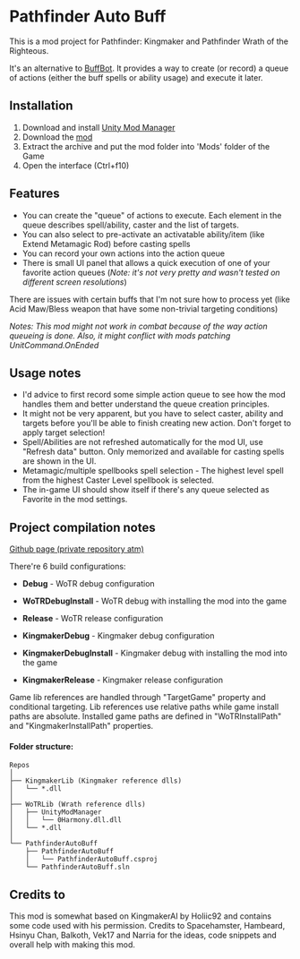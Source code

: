 ﻿# Pathfinder Auto Buff
This is a mod project for Pathfinder: Kingmaker and Pathfinder Wrath of the Righteous.

It's an alternative to [BuffBot](https://www.nexusmods.com/pathfinderwrathoftherighteous/mods/4). It provides a way to create (or record)
 a queue of actions (either the buff spells or ability usage) and execute it later.

## Installation
1. Download and install [Unity Mod Manager](https://www.nexusmods.com/site/mods/21)
2. Download the [mod](https://www.nexusmods.com/pathfinderkingmaker/mods/195)
3. Extract the archive and put the mod folder into 'Mods' folder of the Game
4. Open the interface (Ctrl+f10)


## Features
* You can create the "queue" of actions to execute. Each element in the queue describes
spell/ability, caster and the list of targets.
* You can also select to pre-activate an activatable ability/item (like Extend Metamagic
Rod) before casting spells
* You can record your own actions into the action queue
* There is small UI panel that allows a quick execution of one of your favorite action
queues (*Note: it's not very pretty and wasn't tested on different screen resolutions*)

There are issues with certain buffs that I'm not sure how to process yet
(like Acid Maw/Bless weapon that have some non-trivial targeting conditions)

*Notes: This mod might not work in combat because of the way action queueing is done.
Also, it might conflict with mods patching UnitCommand.OnEnded* 

## Usage notes
* I'd advice to first record some simple action queue to see how the mod handles them
and better understand the queue creation principles.
* It might not be very apparent, but you have to select caster, ability and targets
before you'll be able to finish creating new action. Don't forget to apply target
selection!
* Spell/Abilities are not refreshed automatically for the mod UI, use "Refresh data"
 button. Only memorized and available for casting spells are shown in the UI.
* Metamagic/multiple spellbooks spell selection - The highest level spell from the highest 
Caster Level spellbook is selected.
* The in-game UI should show itself if there's any queue selected as Favorite in the mod settings.

## Project compilation notes
[Github page (private repository atm)](https://github.com/ilkar399/PathfinderAutoBuff)

There're 6 build configurations:
* **Debug** - WoTR debug configuration
* **WoTRDebugInstall** - WoTR debug with installing the mod into the game
* **Release** - WoTR release configuration

* **KingmakerDebug** - Kingmaker debug configuration
* **KingmakerDebugInstall** - Kingmaker debug with installing the mod into the game
* **KingmakerRelease** - Kingmaker release configuration

Game lib references are handled through "TargetGame" property and conditional targeting.
Lib references use relative paths while game install paths are absolute.
Installed game paths are defined in "WoTRInstallPath" and "KingmakerInstallPath" properties.

#### Folder structure:
```
Repos
│
├── KingmakerLib (Kingmaker reference dlls)
│   └── *.dll
│
├── WoTRLib (Wrath reference dlls)
│   ├── UnityModManager
│   │   └── 0Harmony.dll.dll
│   └── *.dll
│
└── PathfinderAutoBuff
    ├── PathfinderAutoBuff
    │   └── PathfinderAutoBuff.csproj
    └── PathfinderAutoBuff.sln
```


## Credits to 
This mod is somewhat based on KingmakerAI by Holiic92 and contains some code used with his permission.
Credits to Spacehamster, Hambeard, Hsinyu Chan, Balkoth, Vek17 and Narria for the ideas, code snippets and overall help with making this mod.